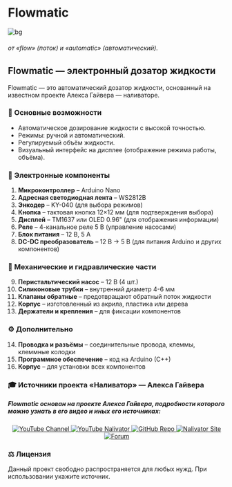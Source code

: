 # Flowmatic

<!-- фото проекта -->
![bg](https://github.com/love-angelll/Flowmatic/blob/main/img/bg.png )

###### от «flow» (поток) и «automatic» (автоматический).  

## Flowmatic — электронный дозатор жидкости

Flowmatic — это автоматический дозатор жидкости, основанный на известном проекте Алекса Гайвера — наливаторе. 

### 🔧 Основные возможности

- Автоматическое дозирование жидкости с высокой точностью.
- Режимы: ручной и автоматический.
- Регулируемый объём жидкости.
- Визуальный интерфейс на дисплее (отображение режима работы, объёма).

### 🧰 Электронные компоненты 
 
1. **Микроконтроллер** – Arduino Nano  
2. **Адресная светодиодная лента** – WS2812B  
3. **Энкодер** – KY-040 (для выбора режимов)  
4. **Кнопка** – тактовая кнопка 12×12 мм (для подтверждения выбора)  
5. **Дисплей** – TM1637 или OLED 0.96" (для отображения информации)  
6. **Реле** – 4-канальное реле 5 В (управление насосами)  
7. **Блок питания** – 12 В, 5 А  
8. **DC-DC преобразователь** – 12 В → 5 В (для питания Arduino и других компонентов)  

### 🔩 Механические и гидравлические части  
9. **Перистальтический насос** – 12 В (4 шт.)  
10. **Силиконовые трубки** – внутренний диаметр 4-6 мм  
11. **Клапаны обратные** – предотвращают обратный поток жидкости  
12. **Корпус** – изготовленный из акрила, пластика или дерева  
13. **Держатели и крепления** – для фиксации компонентов  

### ⚙️ Дополнительно  
14. **Проводка и разъёмы** – соединительные провода, клеммы, клеммные колодки  
15. **Программное обеспечение** – код на Arduino (C++)  
16. **Корпус** – для установки всех компонентов  


### 🎓 Источники проекта «Наливатор» — Алекса Гайвера

##### Flowmatic основан на проекте Алекса Гайвера, подробности которого можно узнать в его видео и иных его источниках:


<div align="center">
  <a href="https://youtube.com/@alexgyvershow" target="_blank">
    <img src="https://img.shields.io/badge/YouTube-Канал-red?style=for-the-badge&logo=youtube" alt="YouTube Channel">
  </a>
  
  <a href="https://www.youtube.com/watch?v=VNx4pFdzfI4" target="_blank">
    <img src="https://img.shields.io/badge/YouTube-Наливатор-red?style=for-the-badge&logo=youtube" alt="YouTube Nalivator">
  </a>
  
  <a href="https://github.com/AlexGyver/GyverDrink/" target="_blank">
    <img src="https://img.shields.io/badge/GitHub-Проект-black?style=for-the-badge&logo=github" alt="GitHub Repo">
  </a>

  <a href="https://alexgyver.ru/gyverdrink/" target="_blank">
    <img src="https://img.shields.io/badge/Site-Наливатор-blue?style=for-the-badge&logo=google-chrome" alt="Nalivator Site">
  </a>
  
  <a href="https://community.alexgyver.ru/threads/der-nalivator-modificirovannaja-versija-gyverdrink.4021/" target="_blank">
    <img src="https://img.shields.io/badge/Forum-Обсуждение-blue?style=for-the-badge&logo=google-chrome" alt="Forum">
  </a>
</div>

### ⚖️ Лицензия

Данный проект свободно распространяется для любых нужд. При использовании укажите источник.



